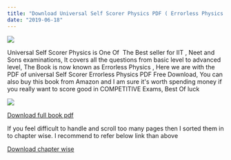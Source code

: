 ```yaml
---
title: "Download Universal Self Scorer Physics PDF ( Errorless Physics )"
date: "2019-06-18"
---
```


![](/images/USS-physics.jpg)

Universal Self Scorer Physics is One Of  The Best seller for IIT , Neet and Sons examinations, It covers all the questions from basic level to advanced level, The Book is now known as Errorless Physics , Here we are with the PDF of universal Self Scorer Errorless Physics PDF Free Download, You can also buy this book from Amazon and I am sure it's worth spending money if you really want to score good in COMPETITIVE Exams, Best Of luck

![](/images/uss-227x300.jpeg)

[Download full book pdf](https://drive.google.com/open?id=19TKRDyYGX7ogfXzUaGDgX1nNpjNpZsHw)

If you feel difficult to handle and scroll too many pages then I sorted them in to chapter wise. I recommend to refer below link than above

[Download chapter wise](https://drive.google.com/folderview?id=0B7EaN2e8usIgYVkzaFZLT010cUE)
